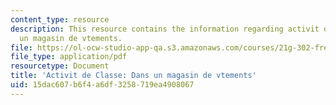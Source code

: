 ```yaml
---
content_type: resource
description: This resource contains the information regarding activit de Classe dans
  un magasin de vtements.
file: https://ol-ocw-studio-app-qa.s3.amazonaws.com/courses/21g-302-french-ii-fall-2004/15dac607b6f4a6df3258719ea4908067_MIT21G_302_F04_Classe_S.pdf
file_type: application/pdf
resourcetype: Document
title: 'Activit de Classe: Dans un magasin de vtements'
uid: 15dac607-b6f4-a6df-3258-719ea4908067
---
```

